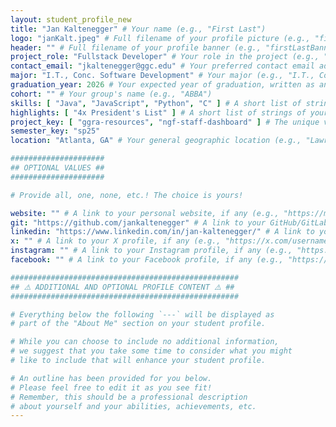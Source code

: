 ```yaml
---
layout: student_profile_new
title: "Jan Kaltenegger" # Your name (e.g., "First Last")
logo: "janKalt.jpeg" # Full filename of your profile picture (e.g., "firstLastProfile.jpg")
header: "" # Full filename of your profile banner (e.g., "firstLastBanner.jpg")
project_role: "Fullstack Developer" # Your role in the project (e.g., "UX Designer")
contact_email: "jkaltenegger@ggc.edu" # Your preferred contact email address (e.g., "flast@ggc.edu")
major: "I.T., Conc. Software Development" # Your major (e.g., "I.T., Conc. Software Development")
graduation_year: 2026 # Your expected year of graduation, written as an integer (e.g., 2025)
cohort: "" # Your group's name (e.g., "ABBA")
skills: [ "Java", "JavaScript", "Python", "C" ] # A short list of strings of your most notable skills (e.g., [ "Java", "JavaScript" ])
highlights: [ "4x President's List" ] # A short list of strings of your most notable academic/personal achievements (e.g., [ "President's List", "Dean's List" ])
project_key: [ "ggra-resources", "ngf-staff-dashboard" ] # The unique value that corresponds to the project you completed (e.g., "chemistry-app")
semester_key: "sp25"
location: "Atlanta, GA" # Your general geographic location (e.g., "Lawrenceville, GA")

#####################
## OPTIONAL VALUES ##
#####################

# Provide all, one, none, etc.! The choice is yours!

website: "" # A link to your personal website, if any (e.g., "https://my-website.com")
git: "https://github.com/jankaltenegger" # A link to your GitHub/GitLab/Bitbucket/etc. profile, if any (e.g., "https://github.com/username")
linkedin: "https://www.linkedin.com/in/jan-kaltenegger/" # A link to your LinkedIn profile, if any (e.g., "https://linkedin.com/username")
x: "" # A link to your X profile, if any (e.g., "https://x.com/username")
instagram: "" # A link to your Instagram profile, if any (e.g., "https://instagram.com/username")
facebook: "" # A link to your Facebook profile, if any (e.g., "https://facebook.com/username")

###################################################
## ⚠️ ADDITIONAL AND OPTIONAL PROFILE CONTENT ⚠️ ##
###################################################

# Everything below the following `---` will be displayed as
# part of the "About Me" section on your student profile.

# While you can choose to include no additional information,
# we suggest that you take some time to consider what you might
# like to include that will enhance your student profile.

# An outline has been provided for you below.
# Please feel free to edit it as you see fit!
# Remember, this should be a professional description
# about yourself and your abilities, achievements, etc.
---
```

